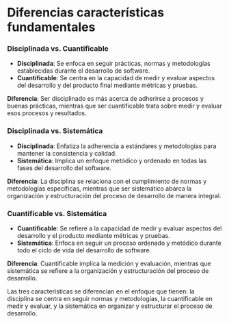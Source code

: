 # Diferencias características fundamentales

### Disciplinada vs. Cuantificable
- **Disciplinada**: Se enfoca en seguir prácticas, normas y metodologías establecidas durante el desarrollo de software.
- **Cuantificable**: Se centra en la capacidad de medir y evaluar aspectos del desarrollo y del producto final mediante métricas y pruebas.

**Diferencia**: Ser disciplinado es más acerca de adherirse a procesos y buenas prácticas, mientras que ser cuantificable trata sobre medir y evaluar esos procesos y resultados.

### Disciplinada vs. Sistemática
- **Disciplinada**: Enfatiza la adherencia a estándares y metodologías para mantener la consistencia y calidad.
- **Sistemática**: Implica un enfoque metódico y ordenado en todas las fases del desarrollo del software.

**Diferencia**: La disciplina se relaciona con el cumplimiento de normas y metodologías específicas, mientras que ser sistemático abarca la organización y estructuración del proceso de desarrollo de manera integral.

### Cuantificable vs. Sistemática
- **Cuantificable**: Se refiere a la capacidad de medir y evaluar aspectos del desarrollo y el producto mediante métricas y pruebas.
- **Sistemática**: Enfoca en seguir un proceso ordenado y metódico durante todo el ciclo de vida del desarrollo de software.

**Diferencia**: Cuantificable implica la medición y evaluación, mientras que sistemática se refiere a la organización y estructuración del proceso de desarrollo.

Las tres características se diferencian en el enfoque que tienen: la disciplina se centra en seguir normas y metodologías, la cuantificable en medir y evaluar, y la sistemática en organizar y estructurar el proceso de desarrollo.